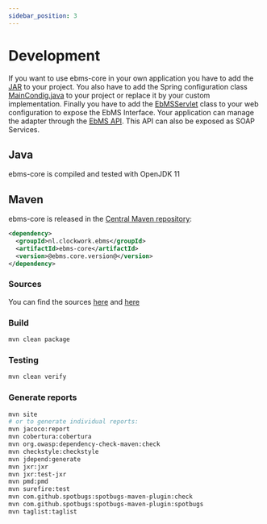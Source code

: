 ```yaml
---
sidebar_position: 3
---
```


# Development

If you want to use ebms-core in your own application you have to add the [JAR](#maven) to your project. You also have to add the Spring configuration class [MainCondig.java](https://github.com/eluinstra/ebms-core/blob/ebms-core-@ebms.branch.version@/src/main/java/nl/clockwork/ebms/MainConfig.java) to your project or replace it by your custom implementation. Finally you have to add the [EbMSServlet](https://github.com/eluinstra/ebms-core/blob/ebms-core-@ebms.branch.version@/src/main/java/nl/clockwork/ebms/server/servlet/EbMSServlet.java) class to your web configuration to expose the EbMS Interface. Your application can manage the adapter through the [EbMS API](api). This API can also be exposed as SOAP Services.  

## Java

ebms-core is compiled and tested with OpenJDK 11

## Maven

ebms-core is released in the [Central Maven repository](https://mvnrepository.com/artifact/nl.clockwork.ebms/ebms-core/@ebms.core.version@):

```xml
<dependency>
  <groupId>nl.clockwork.ebms</groupId>
  <artifactId>ebms-core</artifactId>
  <version>@ebms.core.version@</version>
</dependency>
```

### Sources

You can find the sources [here](https://sourceforge.net/p/muleebmsadapter/code/ci/master/tree/) and [here](https://github.com/eluinstra/ebms-core)

### Build

```sh
mvn clean package
```

### Testing

```sh
mvn clean verify
```

### Generate reports

```sh
mvn site
# or to generate individual reports:
mvn jacoco:report
mvn cobertura:cobertura
mvn org.owasp:dependency-check-maven:check
mvn checkstyle:checkstyle
mvn jdepend:generate
mvn jxr:jxr
mvn jxr:test-jxr
mvn pmd:pmd
mvn surefire:test
mvn com.github.spotbugs:spotbugs-maven-plugin:check
mvn com.github.spotbugs:spotbugs-maven-plugin:spotbugs
mvn taglist:taglist
```
